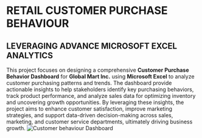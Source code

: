 # RETAIL CUSTOMER PURCHASE BEHAVIOUR
## LEVERAGING ADVANCE MICROSOFT EXCEL ANALYTICS
This project focuses on designing a comprehensive **Customer Purchase Behavior Dashboard** for **Global Mart Inc.** using **Microsoft Excel** to analyze customer purchasing patterns and trends. The dashboard provide actionable insights to help stakeholders identify key purchasing behaviors, track product performance, and analyze sales data for optimizing inventory and uncovering growth opportunities. By leveraging these insights, the project aims to enhance customer satisfaction, improve marketing strategies, and support data-driven decision-making across sales, marketing, and customer service departments, ultimately driving business growth.
![Customer behaviour Dashboard](https://github.com/user-attachments/assets/da2b63b2-e313-46de-bdb6-24ca78a86b40)
